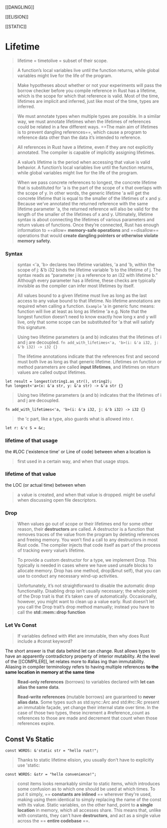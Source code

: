 
[[DANGLING]]

[[ELISION]]

[[STATIC]]


# Lifetime
> lifetime = timetolive = subset of their scope.

> A function’s local variables live until the function returns, while global variables might live for the life of the program.

> Make hypotheses about whether or not your experiments will pass the borrow checker before you compile
reference in Rust has a lifetime, which is the scope for which that reference is valid. 
Most of the time, lifetimes are implicit and inferred, just like most of the time, types are inferred.

> We must annotate types when multiple types are possible. 
In a similar way, we must annotate lifetimes when the lifetimes of references could be related in a few different ways.
==The main aim of lifetimes is to prevent dangling references==, which cause a program to reference data other than the data it’s intended to reference.

> All references in Rust have a lifetime, even if they are not explicitly annotated. The compiler is capable of implicitly assigning lifetimes.

> A value’s lifetime is the period when accessing that value is valid behavior. A function’s local variables live until the function returns, while global variables might live for the life of the program.

> When we pass concrete references to longest, the concrete lifetime that is substituted for 'a is the part of the scope of x that overlaps with the scope of y. In other words, the generic lifetime 'a will get the concrete lifetime that is equal to the smaller of the lifetimes of x and y. Because we’ve annotated the returned reference with the same lifetime parameter 'a, the returned reference will also be valid for the length of the smaller of the lifetimes of x and y.
> Ultimately, lifetime syntax is about connecting the lifetimes of various parameters and return values of functions. Once they’re connected, Rust has enough information to ==allow= **memory-safe operations** and ==disallow== operations that would **create dangling pointers or otherwise violate memory safety.**

### Syntax

> syntax <'a, 'b> declares two lifetime variables, 'a and 'b, within the scope of
j: &'b i32 binds the lifetime variable 'b to the lifetime of j. The syntax reads as “parameter j is a reference to an i32 with lifetime b.”
Although every parameter has a lifetime, these checks are typically invisible as the compiler can infer most lifetimes by itself.

> All values bound to a given lifetime must live as long as the last access to any value bound to that lifetime.
> No lifetime annotations are required when calling a function.
> `Example`
 'a in generic func means: function will live at least as long as lifetime 'a
 e.g. Note that the longest function doesn’t need to know exactly how long x and y will live, only that some scope can be substituted for 'a that will satisfy this signature.
 

> Using two lifetime parameters (a and b) indicates that the lifetimes of i and j are decoupled.
```fn add_with_lifetimes<'a, 'b>(i: &'a i32, j: &'b i32) -> i32 {}```

> The lifetime annotations indicate that the references first and second must both live as long as that generic lifetime.
Lifetimes on function or method parameters are called **input lifetimes**, and lifetimes on return values are called output lifetimes.

```
let result = longest(string1.as_str(), string2);
fun longest<'a>(x: &'a str, y: &'a str) -> &'a str {}
```

> Using two lifetime parameters (a and b) indicates that the lifetimes of i and j are decoupled.
```
fn add_with_lifetimes<'a, 'b>(i: &'a i32, j: &'b i32) -> i32 {}
```

> the 'c part, like a type, also guards what is allowed into r.
```
let r: &'c S = &c;   
```


### lifetime of that usage

the #LOC ('existence time' or Line of code) between when a location is 
> first used in a certain way, and when that usage stops.

### lifetime of that value

the LOC (or actual time) between when 
> a value is created, and when that value is dropped.
might be useful when discussing open file descriptors.

### Drop

> When values go out of scope or their lifetimes end for some other reason, their **destructors** are called. A destructor is a function that removes traces of the value from the program by deleting references and freeing memory. You won’t find a call to any destructors in most Rust code. The compiler injects that code itself as part of the process of tracking every value’s lifetime.

> To provide a custom destructor for a type, we implement Drop. This typically is needed in cases where we have used unsafe blocks to allocate memory. Drop has one method, drop(&mut self), that you can use to conduct any necessary wind-up activities.

> Unfortunately, it’s not straightforward to disable the automatic drop functionality. Disabling drop isn’t usually necessary; the whole point of the Drop trait is that it’s taken care of automatically. Occasionally, however, you might want to clean up a value early. 
> Rust doesn’t let you call the Drop trait’s drop method manually; instead you have to call the **std::mem::drop function**


### Let Vs Const

> If variables defined with #let are immutable, then why does Rust include a #const keyword?
 
The short answer is that data behind let can change. Rust allows types to have an apparently contradictory property of interior mutability.
At the level of the [[COMPILER]], let relates more to #alias ing than immutability.
Aliasing in compiler terminology refers to having multiple references **to the same location in memory at the same time** 

> **Read-only references** (borrows) to variables declared with **let can alias the same data**.
> 
> **Read-write references** (mutable borrows) are guaranteed to **never alias data.**
Some types such as std:sync::Arc and std:#rc::Rc present an immutable façade, yet change their internal state over time. In the case of those two types, these increment a #reference_count as references to those are made and decrement that count when those references expire.


## Const Vs Static

```
const WORDS: &'static str = "hello rust!";
```

> Thanks to static lifetime elision, you usually don't have to explicitly use 'static:

```
const WORDS: &str = "hello convenience!";
```

> const items looks remarkably similar to static items, which introduces some confusion as to which one should be used at which times. To put it simply, == **constants are inlined** == wherever they're used, making using them identical to simply replacing the name of the const with its value. Static variables, on the other hand, point to **a single location** in memory, which all accesses share. This means that, unlike with constants, they can't have **destructors**, and act as a single value across the == **entire codebase** ==.
